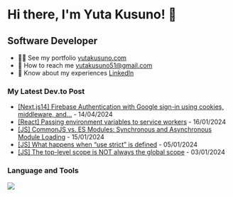 # Hi there, I'm Yuta Kusuno! 👋

## Software Developer

- 👨‍💻 See my portfolio [yutakusuno.com](http://yutakusuno.com)
- 📩 How to reach me yutakusuno51@gmail.com
- 📄 Know about my experiences [LinkedIn](https://www.linkedin.com/in/yutakusuno/)

### My Latest Dev.to Post


- [[Next.js14] Firebase Authentication with Google sign-in using cookies, middleware, and...](https://dev.to/yutakusuno/nextjs14-firebase-authentication-with-google-sign-in-using-cookies-middleware-and-server-actions-48h4) - 14/04/2024
- [[React] Passing environment variables to service workers](https://dev.to/yutakusuno/react-passing-environment-variables-to-service-workers-5egj) - 16/01/2024
- [[JS] CommonJS vs. ES Modules: Synchronous and Asynchronous Module Loading](https://dev.to/yutakusuno/js-commonjs-vs-es-modules-synchronous-and-asynchronous-module-loading-58jf) - 15/01/2024
- [[JS] What happens when “use strict” is defined](https://dev.to/yutakusuno/js-what-happens-when-use-strict-is-defined-566f) - 05/01/2024
- [[JS] The top-level scope is NOT always the global scope](https://dev.to/yutakusuno/js-the-top-level-scope-is-not-always-the-global-scope-4p84) - 03/01/2024

### Language and Tools

<a href="https://skillicons.dev">
  <img src="https://skillicons.dev/icons?i=js,ts,react,graphql,ruby,py,nodejs,mysql,mongo,aws,docker,redis,elasticsearch,jenkins" />
</a>
